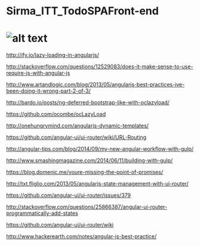 Sirma_ITT_TodoSPAFront-end
==========================





![alt text](http://www.plymouthmind.org.uk/Images/useful_links_button.gif "Useful links")
===========================
http://ify.io/lazy-loading-in-angularjs/

http://stackoverflow.com/questions/12529083/does-it-make-sense-to-use-require-js-with-angular-js

http://www.artandlogic.com/blog/2013/05/angularjs-best-practices-ive-been-doing-it-wrong-part-2-of-3/

http://bardo.io/posts/ng-deferred-bootstrap-like-with-oclazyload/

https://github.com/ocombe/ocLazyLoad

http://onehungrymind.com/angularjs-dynamic-templates/

https://github.com/angular-ui/ui-router/wiki/URL-Routing

http://angular-tips.com/blog/2014/09/my-new-angular-workflow-with-gulp/

http://www.smashingmagazine.com/2014/06/11/building-with-gulp/

https://blog.domenic.me/youre-missing-the-point-of-promises/

http://txt.fliglio.com/2013/05/angularjs-state-management-with-ui-router/

https://github.com/angular-ui/ui-router/issues/379

http://stackoverflow.com/questions/25866387/angular-ui-router-programmatically-add-states

https://github.com/angular-ui/ui-router/wiki

http://www.hackerearth.com/notes/angular-js-best-practice/


